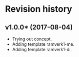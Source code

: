 Revision history
=================================

v1.0.0* (2017-08-04)
---------------------------------

* Trying out concept.
* Adding template ramverk1-me.
* Adding template ramverk1-di.

